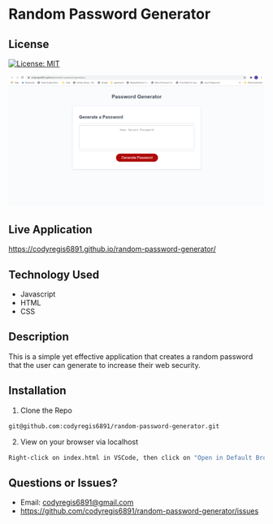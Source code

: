 # Random Password Generator

## License

[![License: MIT](https://img.shields.io/badge/License-MIT-yellow.svg)](https://opensource.org/licenses/MIT)

![password-generator-screenshot](./assets/images/random-password.png)

## Live Application

https://codyregis6891.github.io/random-password-generator/

## Technology Used

* Javascript
* HTML
* CSS


## Description

This is a simple yet effective application that creates a random password that the user can generate to increase their web security.

## Installation

1. Clone the Repo
  ```sh
  git@github.com:codyregis6891/random-password-generator.git
  ```
2. View on your browser via localhost
  ```sh
  Right-click on index.html in VSCode, then click on "Open in Default Browser"
  ```

## Questions or Issues?

* Email: codyregis6891@gmail.com
* https://github.com/codyregis6891/random-password-generator/issues
